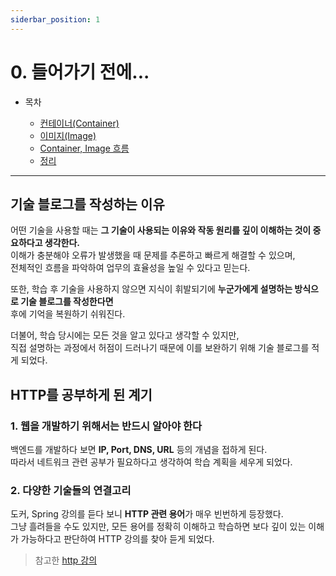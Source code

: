 ```yaml
---
siderbar_position: 1
---
```


# 0. 들어가기 전에...

-   목차

    -   [컨테이너(Container)](#컨테이너container)
    -   [이미지(Image)](#이미지image)
    -   [Container, Image 흐름](#container-와-image-흐름도)
    -   [정리](#정리)

---

## 기술 블로그를 작성하는 이유

어떤 기술을 사용할 때는 **그 기술이 사용되는 이유와 작동 원리를 깊이 이해하는 것이 중요하다고 생각한다.**  
이해가 충분해야 오류가 발생했을 때 문제를 추론하고 빠르게 해결할 수 있으며,  
전체적인 흐름을 파악하여 업무의 효율성을 높일 수 있다고 믿는다.

또한, 학습 후 기술을 사용하지 않으면 지식이 휘발되기에 **누군가에게 설명하는 방식으로 기술 블로그를 작성한다면**  
후에 기억을 복원하기 쉬워진다.

더불어, 학습 당시에는 모든 것을 알고 있다고 생각할 수 있지만,  
직접 설명하는 과정에서 허점이 드러나기 때문에 이를 보완하기 위해 기술 블로그를 적게 되었다.

## HTTP를 공부하게 된 계기

### 1. 웹을 개발하기 위해서는 반드시 알아야 한다

백엔드를 개발하다 보면 **IP, Port, DNS, URL** 등의 개념을 접하게 된다.  
따라서 네트워크 관련 공부가 필요하다고 생각하여 학습 계획을 세우게 되었다.

### 2. 다양한 기술들의 연결고리

도커, Spring 강의를 듣다 보니 **HTTP 관련 용어**가 매우 빈번하게 등장했다.  
그냥 흘려들을 수도 있지만, 모든 용어를 정확히 이해하고 학습하면 보다 깊이 있는 이해가 가능하다고 판단하여 HTTP 강의를 찾아 듣게 되었다.

> 참고한 [http 강의](https://inf.run/AMxiF)
